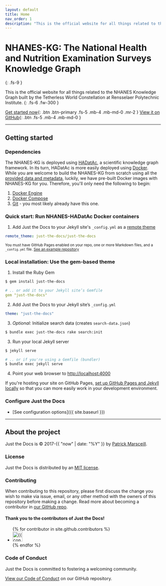 ```yaml
---
layout: default
title: Home
nav_order: 1
description: "This is the official website for all things related to the NHANES Knowledge Graph built by the Tetherless World Constellation at Rensselaer Polytechnic Institute."
---
```


# NHANES-KG: The National Health and Nutrition Examination Surveys Knowledge Graph
{: .fs-9 }

This is the official website for all things related to the NHANES Knowledge Graph built by the Tetherless World Constellation at Rensselaer Polytechnic Institute.
{: .fs-6 .fw-300 }

[Get started now](#getting-started){: .btn .btn-primary .fs-5 .mb-4 .mb-md-0 .mr-2 } [View it on GitHub](https://github.com/tetherless-world/nhanes-hadatac){: .btn .fs-5 .mb-4 .mb-md-0 }

---

## Getting started

### Dependencies

The NHANES-KG is deployed using [HADatAc](http://hadatac.org), a scientific knowledge graph framework. In its turn, HADatAc is more easily deployed using [Docker](http://docker.com). While you are welcome to build the NHANES-KG from scratch using all the [provided data and metadata](https://github.com/tetherless-world/nhanes-hadatac), luckily, we have pre-built Docker images with NHANES-KG for you. Therefore, you'll only need the following to begin:

1. [Docker Engine](https://docs.docker.com/engine/install/)
2. [Docker Compose](https://docs.docker.com/compose/install/)
3. [Git](https://git-scm.com/) - you most likely already have this one.

### Quick start: Run NHANES-HADatAc Docker containers

1. Add Just the Docs to your Jekyll site's `_config.yml` as a [remote theme](https://blog.github.com/2017-11-29-use-any-theme-with-github-pages/)

```yaml
remote_theme: just-the-docs/just-the-docs
```

<small>You must have GitHub Pages enabled on your repo, one or more Markdown files, and a `_config.yml` file. [See an example repository](https://github.com/pmarsceill/jtd-remote)</small>

### Local installation: Use the gem-based theme

1. Install the Ruby Gem
  ```bash
  $ gem install just-the-docs
  ```
  ```yaml
  # .. or add it to your Jekyll site’s Gemfile
  gem "just-the-docs"
  ```

2. Add Just the Docs to your Jekyll site’s `_config.yml`
  ```yaml
  theme: "just-the-docs"
  ```

3. _Optional:_ Initialize search data (creates `search-data.json`)
  ```bash
  $ bundle exec just-the-docs rake search:init
  ```

3. Run your local Jekyll server
  ```bash
  $ jekyll serve
  ```
  ```bash
  # .. or if you're using a Gemfile (bundler)
  $ bundle exec jekyll serve
  ```


4. Point your web browser to [http://localhost:4000](http://localhost:4000)

If you're hosting your site on GitHub Pages, [set up GitHub Pages and Jekyll locally](https://help.github.com/en/articles/setting-up-your-github-pages-site-locally-with-jekyll) so that you can more easily work in your development environment.

### Configure Just the Docs

- [See configuration options]({{ site.baseurl }})

---

## About the project

Just the Docs is &copy; 2017-{{ "now" | date: "%Y" }} by [Patrick Marsceill](http://patrickmarsceill.com).

### License

Just the Docs is distributed by an [MIT license](https://github.com/just-the-docs/just-the-docs/tree/main/LICENSE.txt).

### Contributing

When contributing to this repository, please first discuss the change you wish to make via issue,
email, or any other method with the owners of this repository before making a change. Read more about becoming a contributor in [our GitHub repo](https://github.com/just-the-docs/just-the-docs#contributing).

#### Thank you to the contributors of Just the Docs!

<ul class="list-style-none">
{% for contributor in site.github.contributors %}
  <li class="d-inline-block mr-1">
     <a href="{{ contributor.html_url }}"><img src="{{ contributor.avatar_url }}" width="32" height="32" alt="{{ contributor.login }}"/></a>
  </li>
{% endfor %}
</ul>

### Code of Conduct

Just the Docs is committed to fostering a welcoming community.

[View our Code of Conduct](https://github.com/just-the-docs/just-the-docs/tree/main/CODE_OF_CONDUCT.md) on our GitHub repository.